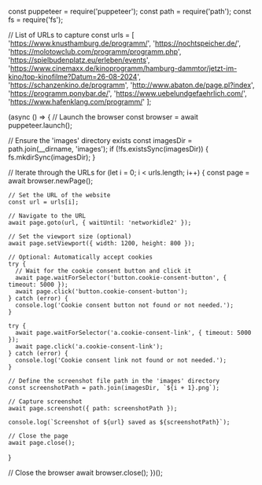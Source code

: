 const puppeteer = require('puppeteer');
const path = require('path');
const fs = require('fs');

// List of URLs to capture
const urls = [
  'https://www.knusthamburg.de/programm/',
  'https://nochtspeicher.de/',
  'https://molotowclub.com/programm/programm.php',
  'https://spielbudenplatz.eu/erleben/events',
  'https://www.cinemaxx.de/kinoprogramm/hamburg-dammtor/jetzt-im-kino/top-kinofilme?Datum=26-08-2024',
  'https://schanzenkino.de/programm',
  'http://www.abaton.de/page.pl?index',
  'https://programm.ponybar.de/',
  'https://www.uebelundgefaehrlich.com/',
  'https://www.hafenklang.com/programm/'
];

(async () => {
  // Launch the browser
  const browser = await puppeteer.launch();
  
  // Ensure the 'images' directory exists
  const imagesDir = path.join(__dirname, 'images');
  if (!fs.existsSync(imagesDir)) {
    fs.mkdirSync(imagesDir);
  }
  
  // Iterate through the URLs
  for (let i = 0; i < urls.length; i++) {
    const page = await browser.newPage();
    
    // Set the URL of the website
    const url = urls[i];
    
    // Navigate to the URL
    await page.goto(url, { waitUntil: 'networkidle2' });
    
    // Set the viewport size (optional)
    await page.setViewport({ width: 1200, height: 800 });
    
    // Optional: Automatically accept cookies
    try {
      // Wait for the cookie consent button and click it
      await page.waitForSelector('button.cookie-consent-button', { timeout: 5000 });
      await page.click('button.cookie-consent-button');
    } catch (error) {
      console.log('Cookie consent button not found or not needed.');
    }

    try {
      await page.waitForSelector('a.cookie-consent-link', { timeout: 5000 });
      await page.click('a.cookie-consent-link');
    } catch (error) {
      console.log('Cookie consent link not found or not needed.');
    }

    // Define the screenshot file path in the 'images' directory
    const screenshotPath = path.join(imagesDir, `${i + 1}.png`);
    
    // Capture screenshot
    await page.screenshot({ path: screenshotPath });
    
    console.log(`Screenshot of ${url} saved as ${screenshotPath}`);
    
    // Close the page
    await page.close();
  }
  
  // Close the browser
  await browser.close();
})();

